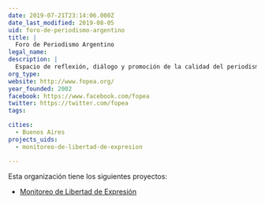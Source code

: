```yaml
---
date: 2019-07-21T23:14:06.000Z
date_last_modified: 2019-08-05
uid: foro-de-periodismo-argentino
title: |
  Foro de Periodismo Argentino
legal_name: 
description: |
  Espacio de reflexión, diálogo y promoción de la calidad del periodismo, creado por un grupo de profesionales de medios de comunicación y docentes.
org_type: 
website: http://www.fopea.org/
year_founded: 2002
facebook: https://www.facebook.com/fopea
twitter: https://twitter.com/fopea
tags:

cities: 
  - Buenos Aires
projects_uids:
  - monitoreo-de-libertad-de-expresion

---
```


Esta organización tiene los siguientes proyectos:

- [Monitoreo de Libertad de Expresión](/proyectos/monitoreo-de-libertad-de-expresion)

